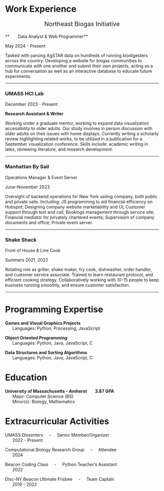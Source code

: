 

<!-- div style="text-align: center;">
      <img src="https://github.com/Henry-WK/henry-wk.github.io/assets/152219380/644743a4-1010-45ad-83ec-152d4a763922" height="800" width ="1000">
</div !-->

# Work Experience	
<p style="font-size: 20px;" align="center">Northeast Biogas Initiative</p>
**&nbsp;&nbsp;&nbsp;&nbsp;&nbsp;&nbsp; Data Analyst & Web Programmer**

May 2024 - Present

Tasked with parsing AgSTAR data on hundreds of running biodigesters across the country. Developing a website for biogas communities to communicate with one another and submit their own projects, acting as a hub for conversation as well as an interactive database to educate future experiments. 

----

### **UMASS HCI Lab**		

December 2023 - Present 

**Research Assistant & Writer**    

Working under a graduate mentor, working to expand data visualization accessibility to older adults. Our study involves in person discussion 
with older adults on their issues with home displays. Currently writing a scholarly review highlighting related works, to be utilized in a 
publication for a September visualization conference. Skills include: academic writing in latex, reviewing literature, and research development.

---

### Manhattan By Sail	

Operations Manager & Event Server    

June-November 2023  

Oversight of backend operations for New York sailing company, both public and private sails. 
Including: JS programming to aid financial efficiency on Hubspot; Designing company website 
marketability and UI; Customer support through text and call; Bookings management through 
service site; Financial mediator for privately chartered events; Supervision of company 
documents and office; Private event server.

---

### Shake Shack		

Front of House & Line Cook  	

Summers 2021, 2022  

Rotating role as griller, shake maker, fry cook, dishwasher, order handler, and customer service
associate. Trained to learn restaurant protocol, and efficient cooking strategy.  Collaboratively 
working with 10-15 people to keep business running smoothly, and ensure customer 
satisfaction.

---

# Programming Expertise 
**Games and Visual Graphics Projects**  
&nbsp;&nbsp;&nbsp;&nbsp;&nbsp;&nbsp;Languages: 	Python, Processing, JavaScript  

**Object Oriented Programming**  
&nbsp;&nbsp;&nbsp;&nbsp;&nbsp;&nbsp;Languages:	Python, Java, JavaScript, C  

**Data Structures and Sorting Algorithms**  
&nbsp;&nbsp;&nbsp;&nbsp;&nbsp;&nbsp;Languages:	Python, Java, JavaScript, C  

# Education
**University of Massachusetts - Amherst &nbsp;&nbsp;&nbsp;&nbsp;&nbsp;&nbsp; 3.87 GPA**  
&nbsp;&nbsp;&nbsp;&nbsp;&nbsp;&nbsp;Major: Computer Science (BS)  		
&nbsp;&nbsp;&nbsp;&nbsp;&nbsp;&nbsp;Minor(s): Biology, Mathematics

# Extracurricular Activities
UMASS Dissenters 		&nbsp;&nbsp;&nbsp; - &nbsp;&nbsp;&nbsp; Senior Member/Organizer  
&nbsp;&nbsp;&nbsp;&nbsp;&nbsp;&nbsp;2022 - Present  

Computational Biology Research Group &nbsp;&nbsp;&nbsp; - &nbsp;&nbsp;&nbsp;	Attendee  
&nbsp;&nbsp;&nbsp;&nbsp;&nbsp;&nbsp;2024  

Beacon Coding Class	&nbsp;&nbsp;&nbsp; - &nbsp;&nbsp;&nbsp;			Python Teacher’s Assistant  
&nbsp;&nbsp;&nbsp;&nbsp;&nbsp;&nbsp;2022  

Disc-NY Beacon Ultimate Frisbee 	&nbsp;&nbsp;&nbsp; - &nbsp;&nbsp;&nbsp;	Team Captain  
&nbsp;&nbsp;&nbsp;&nbsp;&nbsp;&nbsp;2019 - 2022
